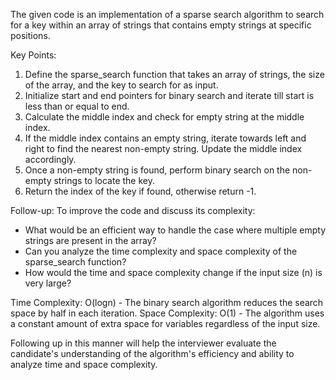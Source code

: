 The given code is an implementation of a sparse search algorithm to search for a key within an array of strings that contains empty strings at specific positions.

Key Points:
1. Define the sparse_search function that takes an array of strings, the size of the array, and the key to search for as input.
2. Initialize start and end pointers for binary search and iterate till start is less than or equal to end.
3. Calculate the middle index and check for empty string at the middle index.
4. If the middle index contains an empty string, iterate towards left and right to find the nearest non-empty string. Update the middle index accordingly.
5. Once a non-empty string is found, perform binary search on the non-empty strings to locate the key.
6. Return the index of the key if found, otherwise return -1.

Follow-up:
To improve the code and discuss its complexity:
- What would be an efficient way to handle the case where multiple empty strings are present in the array?
- Can you analyze the time complexity and space complexity of the sparse_search function?
- How would the time and space complexity change if the input size (n) is very large?

Time Complexity: O(logn) - The binary search algorithm reduces the search space by half in each iteration.
Space Complexity: O(1) - The algorithm uses a constant amount of extra space for variables regardless of the input size.

Following up in this manner will help the interviewer evaluate the candidate's understanding of the algorithm's efficiency and ability to analyze time and space complexity.
